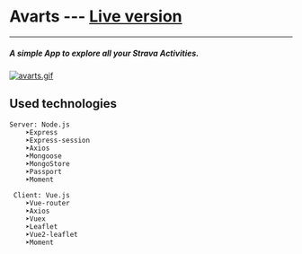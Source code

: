 # Avarts --- [Live version](https://avarts-app.herokuapp.com)

-------------

##### A simple App to explore all your Strava Activities. 
[![avarts.gif](https://s8.gifyu.com/images/avarts.gif)](https://gifyu.com/image/RgAU)

## Used technologies
```
Server: Node.js
    ➤Express
    ➤Express-session
    ➤Axios
    ➤Mongoose
    ➤MongoStore
    ➤Passport
    ➤Moment

 Client: Vue.js
    ➤Vue-router
    ➤Axios
    ➤Vuex
    ➤Leaflet
    ➤Vue2-leaflet
    ➤Moment
```

